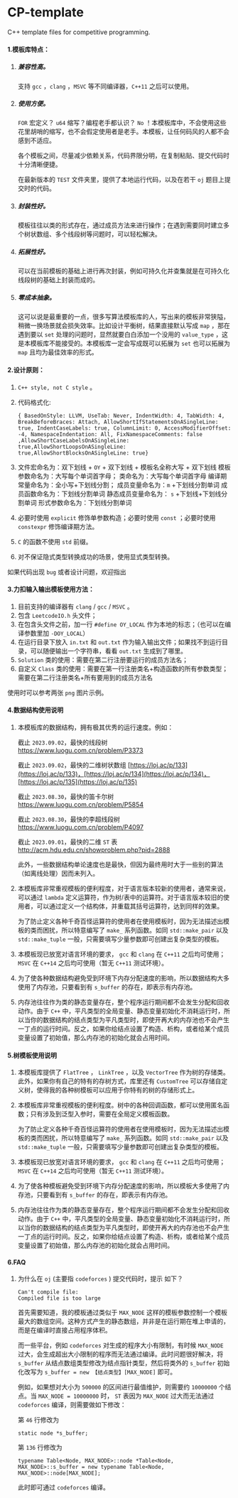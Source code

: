 # CP-template
C++ template files for competitive programming.

#### 1.模板库特点：

1. ##### 兼容性高。

   支持 `gcc` ，`clang` ，`MSVC` 等不同编译器，`C++11` 之后可以使用。

2. ##### 使用方便。

   `FOR` 宏定义？ `u64` 缩写？编程老手都认识？ `No` ！本模板库中，不会使用这些花里胡哨的缩写，也不会假定使用者是老手。本模板，让任何码风的人都不会感到不适应。

   各个模板之间，尽量减少依赖关系，代码界限分明，在复制粘贴、提交代码时十分清晰便捷。

   在最新版本的 `TEST` 文件夹里，提供了本地运行代码，以及在若干 `oj` 题目上提交时的代码。

3. ##### 封装性好。

   模板往往以类的形式存在，通过成员方法来进行操作；在遇到需要同时建立多个树状数组、多个线段树等问题时，可以轻松解决。

4. ##### 拓展性好。

   可以在当前模板的基础上进行再次封装，例如可持久化并查集就是在可持久化线段树的基础上封装而成的。

5. ##### 零成本抽象。

   这可以说是最重要的一点，很多写算法模板库的人，写出来的模板非常狭隘，稍微一换场景就会损失效率。比如设计平衡树，结果直接默认写成 `map` ，那在遇到要以 `set` 处理的问题时，显然就要白白添加一个没用的 `value_type` ，这是本模板库不能接受的。本模板库一定会写成既可以拓展为 `set` 也可以拓展为 `map` 且均为最佳效率的形式。

#### 2.设计原则：

1.  `C++ style, not C style` 。

2. 代码格式化:
   
    ```
    { BasedOnStyle: LLVM, UseTab: Never, IndentWidth: 4, TabWidth: 4, BreakBeforeBraces: Attach, AllowShortIfStatementsOnASingleLine: true, IndentCaseLabels: true, ColumnLimit: 0, AccessModifierOffset: -4, NamespaceIndentation: All, FixNamespaceComments: false ,AllowShortCaseLabelsOnASingleLine: true,AllowShortLoopsOnASingleLine: true,AllowShortBlocksOnASingleLine: true}
    ```
    
3. 文件宏命名为：双下划线 + `OY` + 双下划线 + 模板名全称大写 + 双下划线
    模板参数命名为：大写每个单词首字母；
    类命名为：大写每个单词首字母
    编译期常量命名为：全小写+下划线分割；
    成员变量命名为：`m` +下划线分割单词
    成员函数命名为：下划线分割单词
    静态成员变量命名为： `s` +下划线+下划线分割单词
    形式参数命名为：下划线分割单词
    
4. 必要时使用 `explicit` 修饰单参数构造；必要时使用 `const` ；必要时使用 `constexpr` 修饰编译期方法。

5.  `C` 的函数不使用 `std` 前缀。

6. 对不保证隐式类型转换成功的场景，使用显式类型转换。

如果代码出现 `bug` 或者设计问题，欢迎指出

#### 3.力扣输入输出模板使用方法：

1. 目前支持的编译器有 `clang` / `gcc` / `MSVC` 。
2. 包含 `LeetcodeIO.h` 头文件；
3. 在包含头文件之前，加一行 `#define OY_LOCAL` 作为本地的标志；（也可以在编译参数里加 `-DOY_LOCAL`）
4. 在运行目录下放入 `in.txt` 和 `out.txt` 作为输入输出文件；如果找不到运行目录，可以随便输出一个字符串，看看 `out.txt` 生成到了哪里。
5. `Solution` 类的使用：需要在第二行注册要运行的成员方法名；
6. 自定义 `Class` 类的使用：需要在第一行注册类名+构造函数的所有参数类型；需要在第二行注册类名+所有要用到的成员方法名

使用时可以参考两张 `png` 图片示例。

#### 4.数据结构使用说明

1. 本模板库的数据结构，拥有极其优秀的运行速度。例如：

   截止 `2023.09.02`，最快的线段树 https://www.luogu.com.cn/problem/P3373

   截止 `2023.09.02`，最快的二维树状数组 [https://loj.ac/p/133](https://loj.ac/p/133)，[https://loj.ac/p/134](https://loj.ac/p/134)，[https://loj.ac/p/135](https://loj.ac/p/135)

   截止 `2023.08.30`，最快的笛卡尔树 https://www.luogu.com.cn/problem/P5854

   截止 `2023.08.30`，最快的李超线段树 https://www.luogu.com.cn/problem/P4097

   截止 `2023.09.01`，最快的二维 `ST` 表 http://acm.hdu.edu.cn/showproblem.php?pid=2888

   此外，一些数据结构单论速度也是最快，但因为最终用时大于一些别的算法（如离线处理）因而未列入。


2. 本模板库非常重视模板的便利程度，对于语言版本较新的使用者，通常来说，可以通过 `lambda` 定义运算符，作为树/表中的运算符。对于语言版本较旧的使用者，可以通过定义一个结构体，并重载其括号运算符，达到同样的效果。

   为了防止定义各种千奇百怪运算符的使用者在使用模板时，因为无法描述出模板的类而困扰，所以特意编写了 `make_` 系列函数。如同 `std::make_pair` 以及 `std::make_tuple` 一般，只需要填写少量参数即可创建出复杂类型的模板。

3. 本模板现已放宽对语言环境的要求， `gcc` 和 `clang` 在 `C++11` 之后均可使用； `MSVC` 在 `C++14` 之后均可使用（暂无 `C++11` 测试环境）。

4. 为了使各种数据结构避免受到环境下内存分配速度的影响，所以数据结构大多使用了内存池，只要看到有 `s_buffer` 的存在，即表示有内存池。

5. 内存池往往作为类的静态变量存在，整个程序运行期间都不会发生分配和回收动作。由于 `C++` 中，平凡类型的全局变量、静态变量初始化不消耗运行时，所以当你的数据结构的结点类型为平凡类型时，即使开再大的内存池也不会产生一丁点的运行时间。反之，如果你给结点设置了构造、析构，或者给某个成员变量设置了初始值，那么内存池的初始化就会占用时间。


#### 5.树模板使用说明

1. 本模板库提供了 `FlatTree` ， `LinkTree` ，以及 `VectorTree` 作为树的存储类。此外，如果你有自己的特有的存树方式，库里还有 `CustomTree` 可以存储自定义树，使得我的各种树模板可以应用于你特有的树的存储形式上。

2. 本模板库非常重视模板的便利程度。树中的各种回调函数，都可以使用匿名函数；只有涉及到泛型入参时，需要在全局定义模板函数。

   为了防止定义各种千奇百怪运算符的使用者在使用模板时，因为无法描述出模板的类而困扰，所以特意编写了 `make_` 系列函数。如同 `std::make_pair` 以及 `std::make_tuple` 一般，只需要填写少量参数即可创建出复杂类型的模板。

3. 本模板现已放宽对语言环境的要求， `gcc` 和 `clang` 在 `C++11` 之后均可使用； `MSVC` 在 `C++14` 之后均可使用（暂无 `C++11` 测试环境）。

4. 为了使各种模板避免受到环境下内存分配速度的影响，所以模板大多使用了内存池，只要看到有 `s_buffer` 的存在，即表示有内存池。

5. 内存池往往作为类的静态变量存在，整个程序运行期间都不会发生分配和回收动作。由于 `C++` 中，平凡类型的全局变量、静态变量初始化不消耗运行时，所以当你的数据结构的结点类型为平凡类型时，即使开再大的内存池也不会产生一丁点的运行时间。反之，如果你给结点设置了构造、析构，或者给某个成员变量设置了初始值，那么内存池的初始化就会占用时间。

#### 6.FAQ

1. 为什么在 `oj` (主要指 `codeforces` ) 提交代码时，提示 如下？

   ```
   Can't compile file:
   Compiled file is too large
   ```

   首先需要知道，我的模板通过类似于 `MAX_NODE` 这样的模板参数控制一个模板最大的数组空间。这种方式产生的静态数组，并非是在运行期在堆上申请的，而是在编译时直接占用程序体积。

   而一些平台，例如 `codeforces` 对生成的程序大小有限制，有时候 `MAX_NODE` 过大，会生成超出大小限制的程序而无法通过编译。此时问题很好解决，将 `s_buffer` 从结点数组类型修改为结点指针类型，然后将类外的 `s_buffer` 初始化改写为 `s_buffer = new 【结点类型】[MAX_NODE]` 即可。

   例如，如果想对大小为 `500000` 的区间进行最值维护，则需要约 `10000000` 个结点。当 `MAX_NODE = 10000000` 时， `ST` 表因为 `MAX_NODE` 过大而无法通过 `codeforces` 编译，则需要做如下修改：

   第 `46` 行修改为

   ```
   static node *s_buffer;
   ```

   第 `136` 行修改为

   ```
   typename Table<Node, MAX_NODE>::node *Table<Node, MAX_NODE>::s_buffer = new typename Table<Node, MAX_NODE>::node[MAX_NODE];
   ```

   此时即可通过 `codeforces` 编译。